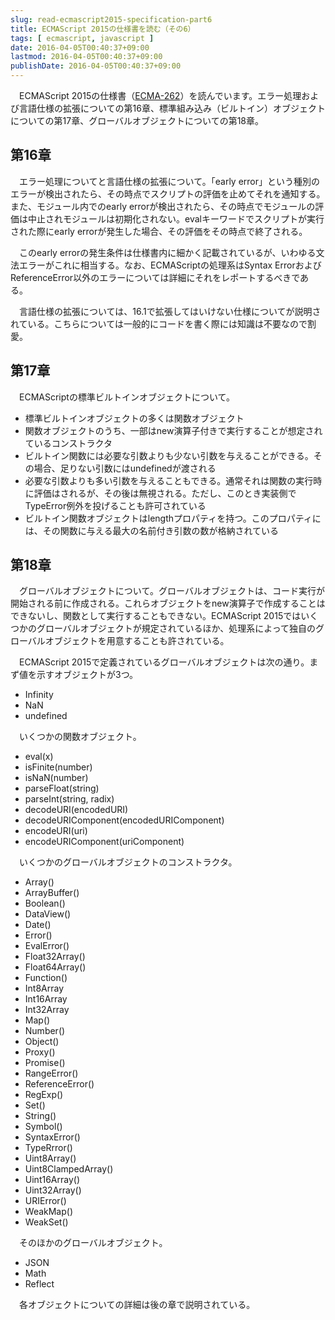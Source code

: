 ```yaml
---
slug: read-ecmascript2015-specification-part6
title: ECMAScript 2015の仕様書を読む（その6）
tags: [ ecmascript, javascript ]
date: 2016-04-05T00:40:37+09:00
lastmod: 2016-04-05T00:40:37+09:00
publishDate: 2016-04-05T00:40:37+09:00
---
```


　ECMAScript 2015の仕様書（[ECMA-262](http://www.ecma-international.org/publications/standards/Ecma-262.htm)）を読んでいます。エラー処理および言語仕様の拡張についての第16章、標準組み込み（ビルトイン）オブジェクトについての第17章、グローバルオブジェクトについての第18章。


## 第16章


　エラー処理についてと言語仕様の拡張について。「early error」という種別のエラーが検出されたら、その時点でスクリプトの評価を止めてそれを通知する。また、モジュール内でのearly errorが検出されたら、その時点でモジュールの評価は中止されモジュールは初期化されない。evalキーワードでスクリプトが実行された際にearly errorが発生した場合、その評価をその時点で終了される。

　このearly errorの発生条件は仕様書内に細かく記載されているが、いわゆる文法エラーがこれに相当する。なお、ECMAScriptの処理系はSyntax ErrorおよびReferenceError以外のエラーについては詳細にそれをレポートするべきである。

　言語仕様の拡張については、16.1で拡張してはいけない仕様についてが説明されている。こちらについては一般的にコードを書く際には知識は不要なので割愛。

## 第17章


　ECMAScriptの標準ビルトインオブジェクトについて。

 - 標準ビルトインオブジェクトの多くは関数オブジェクト
 - 関数オブジェクトのうち、一部はnew演算子付きで実行することが想定されているコンストラクタ
 - ビルトイン関数には必要な引数よりも少ない引数を与えることができる。その場合、足りない引数にはundefinedが渡される
 - 必要な引数よりも多い引数を与えることもできる。通常それは関数の実行時に評価はされるが、その後は無視される。ただし、このとき実装側でTypeError例外を投げることも許可されている
 - ビルトイン関数オブジェクトはlengthプロパティを持つ。このプロパティには、その関数に与える最大の名前付き引数の数が格納されている

## 第18章


　グローバルオブジェクトについて。グローバルオブジェクトは、コード実行が開始される前に作成される。これらオブジェクトをnew演算子で作成することはできないし、関数として実行することもできない。ECMAScript 2015ではいくつかのグローバルオブジェクトが規定されているほか、処理系によって独自のグローバルオブジェクトを用意することも許されている。

　ECMAScript 2015で定義されているグローバルオブジェクトは次の通り。まず値を示すオブジェクトが3つ。

 - Infinity
 - NaN
 - undefined

　いくつかの関数オブジェクト。

 - eval(x)
 - isFinite(number)
 - isNaN(number)
 - parseFloat(string)
 - parseInt(string, radix)
 - decodeURI(encodedURI)
 - decodeURIComponent(encodedURIComponent)
 - encodeURI(uri)
 - encodeURIComponent(uriComponent)

　いくつかのグローバルオブジェクトのコンストラクタ。

 - Array()
 - ArrayBuffer()
 - Boolean()
 - DataView()
 - Date()
 - Error()
 - EvalError()
 - Float32Array()
 - Float64Array()
 - Function()
 - Int8Array
 - Int16Array
 - Int32Array
 - Map()
 - Number()
 - Object()
 - Proxy()
 - Promise()
 - RangeError()
 - ReferenceError()
 - RegExp()
 - Set()
 - String()
 - Symbol()
 - SyntaxError()
 - TypeRrror()
 - Uint8Array()
 - Uint8ClampedArray()
 - Uint16Array()
 - Uint32Array()
 - URIError()
 - WeakMap()
 - WeakSet()

　そのほかのグローバルオブジェクト。

 - JSON
 - Math
 - Reflect

　各オブジェクトについての詳細は後の章で説明されている。

